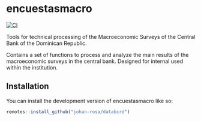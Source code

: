 # encuestasmacro

<!-- badges: start -->
[![CI](https://github.com/encuestas-macro/encuestasmacro/actions/workflows/R-CMD-check.yaml/badge.svg)](https://github.com/encuestas-macro/encuestasmacro/actions/workflows/R-CMD-check.yaml)
<!-- badges: end -->

Tools for technical processing of the Macroeconomic Surveys of the Central Bank of the Dominican Republic.

Contains a set of functions to process and analyze the main results of the macroeconomic surveys in the central bank. Designed for internal used within the institution.

## Installation

You can install the development version of encuestasmacro like so:

``` r
remotes::install_github("johan-rosa/databcrd")
```

